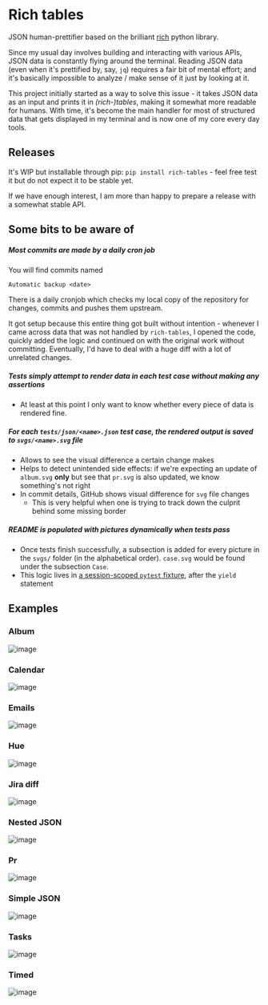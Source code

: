 # Rich tables

JSON human-prettifier based on the brilliant [rich](https://github.com/Textualize/rich)
python library.

Since my usual day involves building and interacting with various APIs, JSON data
is constantly flying around the terminal. Reading JSON data (even when it's prettified by,
say, `jq`) requires a fair bit of mental effort; and it's basically impossible to analyze / make sense of it just by looking at it.

This project initially started as a way to solve this issue - it takes JSON data as an
input and prints it in _(rich-)tables_, making it somewhat more readable for humans. With time,
it's become the main handler for most of structured data that gets displayed in my
terminal and is now one of my core every day tools.

## Releases

It's WIP but installable through pip: `pip install rich-tables` - feel free test it but
do not expect it to be stable yet.

If we have enough interest, I am more than happy to prepare a release with a somewhat
stable API.

## Some bits to be aware of

##### Most commits are made by a daily cron job

You will find commits named

    Automatic backup <date>

There is a daily cronjob which checks my local copy of the repository for changes, commits
and pushes them upstream.

It got setup because this entire thing got built without intention - whenever I came
across data that was not handled by `rich-tables`, I opened the code, quickly added the
logic and continued on with the original work without committing. Eventually, I'd have to
deal with a huge diff with a lot of unrelated changes.

##### Tests simply attempt to render data in each test case without making any assertions

- At least at this point I only want to know whether every piece of data is rendered
  fine.

##### For each `tests/json/<name>.json` test case, the rendered output is saved to `svgs/<name>.svg` file

- Allows to see the visual difference a certain change makes
- Helps to detect unintended side effects: if we're expecting an update of `album.svg`
  **only** but see that `pr.svg` is also updated, we know something's not right
- In commit details, GitHub shows visual difference for `svg` file changes
  - This is very helpful when one is trying to track down the culprit behind some missing border

##### README is populated with pictures dynamically when tests pass

- Once tests finish successfully, a subsection is added for every picture in the `svgs/`
  folder (in the alphabetical order). `case.svg` would be found under the subsection
  `Case`.
- This logic lives in [a session-scoped `pytest` fixture](https://github.com/snejus/rich-tables/blob/e25ac771a543b160c40dbed0764b579f0983a4c0/tests/test_outputs.py#L21-L33), after the `yield` statement

## Examples

### Album

![image](svgs/album.svg)

### Calendar

![image](svgs/calendar.svg)

### Emails

![image](svgs/emails.svg)

### Hue

![image](svgs/hue.svg)

### Jira diff

![image](svgs/jira_diff.svg)

### Nested JSON

![image](svgs/nested_json.svg)

### Pr

![image](svgs/pr.svg)

### Simple JSON

![image](svgs/simple_json.svg)

### Tasks

![image](svgs/tasks.svg)

### Timed

![image](svgs/timed.svg)
